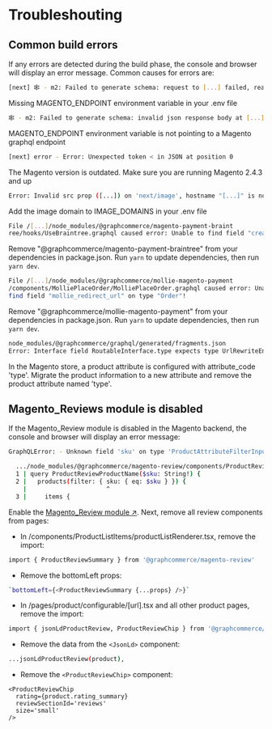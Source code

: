 # Troubleshouting

## Common build errors

If any errors are detected during the build phase, the console and browser will
display an error message. Common causes for errors are:

```bash
[next] 🕸️ - m2: Failed to generate schema: request to [...] failed, reason: connect ETIMEDOUT
```

Missing MAGENTO_ENDPOINT environment variable in your .env file

```bash
🕸️ - m2: Failed to generate schema: invalid json response body at [...] reason: Unexpected '<'
```

MAGENTO_ENDPOINT environment variable is not pointing to a Magento graphql
endpoint

```bash
[next] error - Error: Unexpected token < in JSON at position 0
```

The Magento version is outdated. Make sure you are running Magento 2.4.3 and up

```bash
Error: Invalid src prop ([...]) on 'next/image', hostname "[...]" is not configured under images in your 'next.config.js'
```

Add the image domain to IMAGE_DOMAINS in your .env file

```bash
File /[...]/node_modules/@graphcommerce/magento-payment-braint
ree/hooks/UseBraintree.graphql caused error: Unable to find field "createBraintreeClientToken" on type "Mutation"!
```

Remove "@graphcommerce/magento-payment-braintree" from your dependencies in
package.json. Run `yarn` to update dependencies, then run `yarn dev`.

```bash
File /[...]/node_modules/@graphcommerce/mollie-magento-payment
/components/MolliePlaceOrder/MolliePlaceOrder.graphql caused error: Unable to
find field "mollie_redirect_url" on type "Order"!
```

Remove "@graphcommerce/mollie-magento-payment" from your dependencies in
package.json. Run `yarn` to update dependencies, then run `yarn dev`.

```bash
node_modules/@graphcommerce/graphql/generated/fragments.json
Error: Interface field RoutableInterface.type expects type UrlRewriteEntityTypeEnum but BundleProduct.type is type String.
```

In the Magento store, a product attribute is configured with attribute_code
'type'. Migrate the product information to a new attribute and remove the
product attribute named 'type'.

## Magento_Reviews module is disabled

If the Magento_Review module is disabled in the Magento backend, the console and
browser will display an error message:

```bash
GraphQLError: - Unknown field 'sku' on type 'ProductAttributeFilterInput'.

  .../node_modules/@graphcommerce/magento-review/components/ProductReviews/ProductReviewProductName.graphql:2:22
  1 | query ProductReviewProductName($sku: String!) {
  2 |   products(filter: { sku: { eq: $sku } }) {
    |                      ^
  3 |     items {
```

Enable the
[Magento_Review module ↗](https://magento.stackexchange.com/questions/87781/how-to-disable-magento-2-reviews).
Next, remove all review components from pages:

- In /components/ProductListItems/productListRenderer.tsx, remove the import:

```bash
import { ProductReviewSummary } from '@graphcommerce/magento-review'
```

- Remove the bottomLeft props:

```bash
`bottomLeft={<ProductReviewSummary {...props} />}`
```

- In /pages/product/configurable/[url].tsx and all other product pages, remove
  the import:

```bash
import { jsonLdProductReview, ProductReviewChip } from '@graphcommerce/magento-review'
```

- Remove the data from the `<JsonLd>` component:

```bash
...jsonLdProductReview(product),

```

- Remove the `<ProductReviewChip>` component:

```tsx
<ProductReviewChip
  rating={product.rating_summary}
  reviewSectionId='reviews'
  size='small'
/>
```
